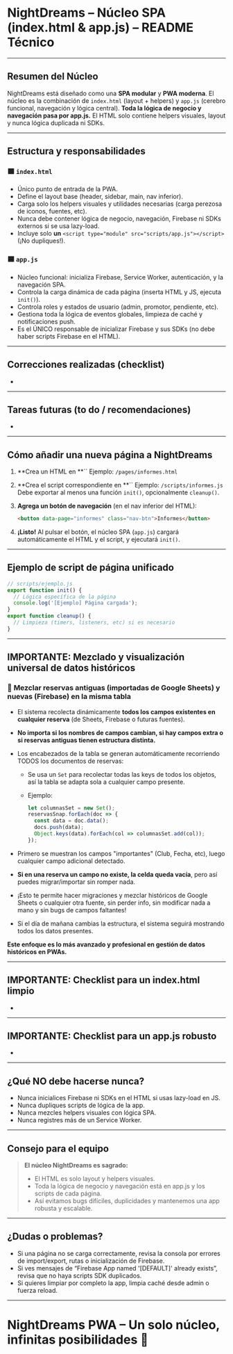 # NightDreams – Núcleo SPA (index.html & app.js) – README Técnico

---

## Resumen del Núcleo

NightDreams está diseñado como una **SPA modular** y **PWA moderna**.
El núcleo es la combinación de `index.html` (layout + helpers) y `app.js` (cerebro funcional, navegación y lógica central).
**Toda la lógica de negocio y navegación pasa por app.js.**
El HTML solo contiene helpers visuales, layout y nunca lógica duplicada ni SDKs.

---

## Estructura y responsabilidades

### 🟩 `index.html`

* Único punto de entrada de la PWA.
* Define el layout base (header, sidebar, main, nav inferior).
* Carga solo los helpers visuales y utilidades necesarias (carga perezosa de iconos, fuentes, etc).
* Nunca debe contener lógica de negocio, navegación, Firebase ni SDKs externos si se usa lazy-load.
* Incluye solo **un** `<script type="module" src="scripts/app.js"></script>` (¡No dupliques!).

### 🟦 `app.js`

* Núcleo funcional: inicializa Firebase, Service Worker, autenticación, y la navegación SPA.
* Controla la carga dinámica de cada página (inserta HTML y JS, ejecuta `init()`).
* Controla roles y estados de usuario (admin, promotor, pendiente, etc).
* Gestiona toda la lógica de eventos globales, limpieza de caché y notificaciones push.
* Es el ÚNICO responsable de inicializar Firebase y sus SDKs (no debe haber scripts Firebase en el HTML).

---

## Correcciones realizadas (checklist)

*

---

## Tareas futuras (to do / recomendaciones)

*

---

## Cómo añadir una nueva página a NightDreams

1. \*\*Crea un HTML en \*\*\`\` &#x20;
   Ejemplo: `/pages/informes.html`
2. \*\*Crea el script correspondiente en \*\*\`\` &#x20;
   Ejemplo: `/scripts/informes.js` &#x20;
   Debe exportar al menos una función `init()`, opcionalmente `cleanup()`.
3. **Agrega un botón de navegación** (en el nav inferior del HTML):

   ```html
   <button data-page="informes" class="nav-btn">Informes</button>
   ```
4. **¡Listo!** &#x20;
   Al pulsar el botón, el núcleo SPA (`app.js`) cargará automáticamente el HTML y el script, y ejecutará `init()`.

---

## Ejemplo de script de página unificado

```js
// scripts/ejemplo.js
export function init() {
  // Lógica específica de la página
  console.log('[Ejemplo] Página cargada');
}
export function cleanup() {
  // Limpieza (timers, listeners, etc) si es necesario
}
```

---

## IMPORTANTE: Mezclado y visualización universal de datos históricos

### 🚀 **Mezclar reservas antiguas (importadas de Google Sheets) y nuevas (Firebase) en la misma tabla**

* El sistema recolecta dinámicamente **todos los campos existentes en cualquier reserva** (de Sheets, Firebase o futuras fuentes).
* **No importa si los nombres de campos cambian, si hay campos extra o si reservas antiguas tienen estructura distinta.**
* Los encabezados de la tabla se generan automáticamente recorriendo TODOS los documentos de reservas:

  * Se usa un `Set` para recolectar todas las keys de todos los objetos, así la tabla se adapta sola a cualquier campo presente.
  * Ejemplo:

    ```js
    let columnasSet = new Set();
    reservasSnap.forEach(doc => {
      const data = doc.data();
      docs.push(data);
      Object.keys(data).forEach(col => columnasSet.add(col));
    });
    ```
* Primero se muestran los campos "importantes" (Club, Fecha, etc), luego cualquier campo adicional detectado.
* **Si en una reserva un campo no existe, la celda queda vacía**, pero así puedes migrar/importar sin romper nada.
* ¡Esto te permite hacer migraciones y mezclar históricos de Google Sheets o cualquier otra fuente, sin perder info, sin modificar nada a mano y sin bugs de campos faltantes!
* Si el día de mañana cambias la estructura, el sistema seguirá mostrando todos los datos presentes.

**Este enfoque es lo más avanzado y profesional en gestión de datos históricos en PWAs.**

---

## IMPORTANTE: Checklist para un index.html limpio

*

---

## IMPORTANTE: Checklist para un app.js robusto

*

---

## ¿Qué NO debe hacerse nunca?

* Nunca inicialices Firebase ni SDKs en el HTML si usas lazy-load en JS.
* Nunca dupliques scripts de lógica de la app.
* Nunca mezcles helpers visuales con lógica SPA.
* Nunca registres más de un Service Worker.

---

## Consejo para el equipo

> **El núcleo NightDreams es sagrado:**
>
> * El HTML es solo layout y helpers visuales.
> * Toda la lógica de negocio y navegación está en app.js y los scripts de cada página.
> * Así evitamos bugs difíciles, duplicidades y mantenemos una app robusta y escalable.

---

## ¿Dudas o problemas?

* Si una página no se carga correctamente, revisa la consola por errores de import/export, rutas o inicialización de Firebase.
* Si ves mensajes de “Firebase App named '\[DEFAULT]' already exists”, revisa que no haya scripts SDK duplicados.
* Si quieres limpiar por completo la app, limpia caché desde admin o fuerza reload.

---

# **NightDreams PWA – Un solo núcleo, infinitas posibilidades** 🚀
